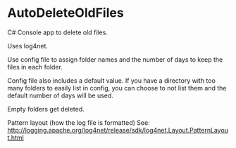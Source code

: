 AutoDeleteOldFiles
==================

C# Console app to delete old files. 

Uses log4net. 

Use config file to assign folder names and the number of days to keep the files in each folder.

Config file also includes a default value. If you have a directory with too many folders to easily list in config, you can choose to not list them and the default number of days will be used.

Empty folders get deleted.

Pattern layout (how the log file is formatted)
See: http://logging.apache.org/log4net/release/sdk/log4net.Layout.PatternLayout.html

